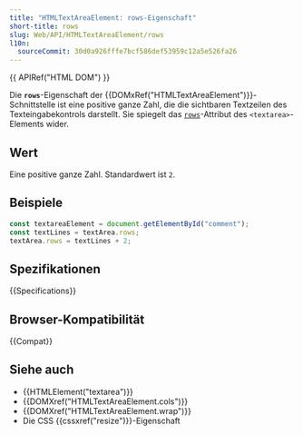 ```yaml
---
title: "HTMLTextAreaElement: rows-Eigenschaft"
short-title: rows
slug: Web/API/HTMLTextAreaElement/rows
l10n:
  sourceCommit: 30d0a926fffe7bcf586def53959c12a5e526fa26
---
```


{{ APIRef("HTML DOM") }}

Die **`rows`**-Eigenschaft der {{DOMxRef("HTMLTextAreaElement")}}-Schnittstelle ist eine positive ganze Zahl, die die sichtbaren Textzeilen des Texteingabekontrols darstellt. Sie spiegelt das [`rows`](/de/docs/Web/HTML/Element/textarea#rows)-Attribut des `<textarea>`-Elements wider.

## Wert

Eine positive ganze Zahl. Standardwert ist `2`.

## Beispiele

```js
const textareaElement = document.getElementById("comment");
const textLines = textArea.rows;
textArea.rows = textLines + 2;
```

## Spezifikationen

{{Specifications}}

## Browser-Kompatibilität

{{Compat}}

## Siehe auch

- {{HTMLElement("textarea")}}
- {{DOMXref("HTMLTextAreaElement.cols")}}
- {{DOMXref("HTMLTextAreaElement.wrap")}}
- Die CSS {{cssxref("resize")}}-Eigenschaft
